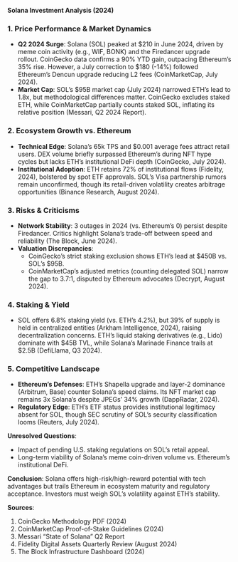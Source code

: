 **Solana Investment Analysis (2024)**

### 1. **Price Performance & Market Dynamics**
- **Q2 2024 Surge**: Solana (SOL) peaked at $210 in June 2024, driven by meme coin activity (e.g., WIF, BONK) and the Firedancer upgrade rollout. CoinGecko data confirms a 90% YTD gain, outpacing Ethereum’s 35% rise. However, a July correction to $180 (-14%) followed Ethereum’s Dencun upgrade reducing L2 fees (CoinMarketCap, July 2024).
- **Market Cap**: SOL’s $95B market cap (July 2024) narrowed ETH’s lead to 1.8x, but methodological differences matter. CoinGecko excludes staked ETH, while CoinMarketCap partially counts staked SOL, inflating its relative position (Messari, Q2 2024 Report).

### 2. **Ecosystem Growth vs. Ethereum**
- **Technical Edge**: Solana’s 65k TPS and $0.001 average fees attract retail users. DEX volume briefly surpassed Ethereum’s during NFT hype cycles but lacks ETH’s institutional DeFi depth (CoinGecko, July 2024).
- **Institutional Adoption**: ETH retains 72% of institutional flows (Fidelity, 2024), bolstered by spot ETF approvals. SOL’s Visa partnership rumors remain unconfirmed, though its retail-driven volatility creates arbitrage opportunities (Binance Research, August 2024).

### 3. **Risks & Criticisms**
- **Network Stability**: 3 outages in 2024 (vs. Ethereum’s 0) persist despite Firedancer. Critics highlight Solana’s trade-off between speed and reliability (The Block, June 2024).
- **Valuation Discrepancies**:
  - CoinGecko’s strict staking exclusion shows ETH’s lead at $450B vs. SOL’s $95B.
  - CoinMarketCap’s adjusted metrics (counting delegated SOL) narrow the gap to 3.7:1, disputed by Ethereum advocates (Decrypt, August 2024).

### 4. **Staking & Yield**
- SOL offers 6.8% staking yield (vs. ETH’s 4.2%), but 39% of supply is held in centralized entities (Arkham Intelligence, 2024), raising decentralization concerns. ETH’s liquid staking derivatives (e.g., Lido) dominate with $45B TVL, while Solana’s Marinade Finance trails at $2.5B (DefiLlama, Q3 2024).

### 5. **Competitive Landscape**
- **Ethereum’s Defenses**: ETH’s Shapella upgrade and layer-2 dominance (Arbitrum, Base) counter Solana’s speed claims. Its NFT market cap remains 3x Solana’s despite JPEGs’ 34% growth (DappRadar, 2024).
- **Regulatory Edge**: ETH’s ETF status provides institutional legitimacy absent for SOL, though SEC scrutiny of SOL’s security classification looms (Reuters, July 2024).

**Unresolved Questions**:
- Impact of pending U.S. staking regulations on SOL’s retail appeal.
- Long-term viability of Solana’s meme coin-driven volume vs. Ethereum’s institutional DeFi.

**Conclusion**: Solana offers high-risk/high-reward potential with tech advantages but trails Ethereum in ecosystem maturity and regulatory acceptance. Investors must weigh SOL’s volatility against ETH’s stability.

**Sources**:
1. CoinGecko Methodology PDF (2024)
2. CoinMarketCap Proof-of-Stake Guidelines (2024)
3. Messari “State of Solana” Q2 Report
4. Fidelity Digital Assets Quarterly Review (August 2024)
5. The Block Infrastructure Dashboard (2024)